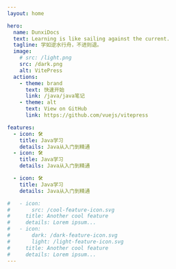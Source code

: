 ```yaml
---
layout: home

hero:
  name: DunxiDocs
  text: Learning is like sailing against the current.
  tagline: 学如逆水行舟，不进则退。
  image:
    # src: /light.png
    src: /dark.png
    alt: VitePress
  actions:
    - theme: brand
      text: 快速开始
      link: /java/java笔记
    - theme: alt
      text: View on GitHub
      link: https://github.com/vuejs/vitepress

features:
  - icon: 🛠️
    title: Java学习
    details: Java从入门到精通
  - icon: 🛠️
    title: Java学习
    details: Java从入门到精通

  - icon: 🛠️
    title: Java学习
    details: Java从入门到精通

#   - icon:
#       src: /cool-feature-icon.svg
#     title: Another cool feature
#     details: Lorem ipsum...
#   - icon:
#       dark: /dark-feature-icon.svg
#       light: /light-feature-icon.svg
#     title: Another cool feature
#     details: Lorem ipsum...
---
```





